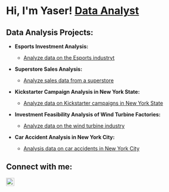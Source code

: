 <h1>Hi, I'm Yaser! <a href="https://www.linkedin.com/in/yaserh/">Data Analyst</a>

<h2> Data Analysis Projects:</h2>

- <b>Esports Investment Analysis:</b>
  - [Analyze data on the Esports industryt](https://github.com/YaserDAI2/Esports-Investment-Analysis)
    
- <b>Superstore Sales Analysis:</b>
  - [Analyze sales data from a superstore](https://github.com/YaserDAI2/Super-store)
    
- <b>Kickstarter Campaign Analysis in New York State:</b>
  - [Analyze data on Kickstarter campaigns in New York State ](https://github.com/joshmadakor1/Algorithms-Practice)
    
- <b>Investment Feasibility Analysis of Wind Turbine Factories:</b>
  - [Analyze data on the wind turbine industry ](https://github.com/joshmadakor1/Algorithms-Practice)
    
- <b>Car Accident Analysis in New York City:</b>
  - [Analysis data on car accidents in New York City](https://github.com/joshmadakor1/Algorithms-Practice)
    

<h2>  Connect with me:</h2>

[<img align="left" alt="Yaserh | LinkedIn" width="22px" src="https://cdn.jsdelivr.net/npm/simple-icons@v3/icons/linkedin.svg" />][linkedin]


[linkedin]: https://linkedin.com/in/yaserh

<!--
**YaserDAI2/YaserDAI2** is a ✨ _special_ ✨ repository because its `README.md` (this file) appears on your GitHub profile.

Here are some ideas to get you started:

- 🔭 I’m currently working on ...
- 🌱 I’m currently learning ...
- 👯 I’m looking to collaborate on ...
- 🤔 I’m looking for help with ...
- 💬 Ask me about ...
- 📫 How to reach me: ...
- 😄 Pronouns: ...
- ⚡ Fun fact: ...
-->
